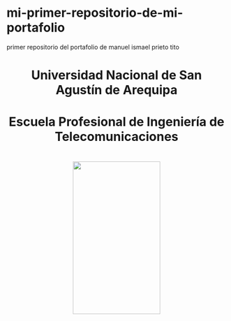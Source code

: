 # mi-primer-repositorio-de-mi-portafolio
primer repositorio del portafolio de manuel ismael prieto tito
<center> <h1>Universidad Nacional de San Agustín de Arequipa</h1> </center> 
<center> <h1>Escuela Profesional de Ingeniería de Telecomunicaciones</h1> </center> 
<center> <h1> </h1> </center> 
<center><img src="https://user-images.githubusercontent.com/19308295/115939517-f1c6fe80-a463-11eb-989c-812ab4942586.png" width="200" height="350"></center>
